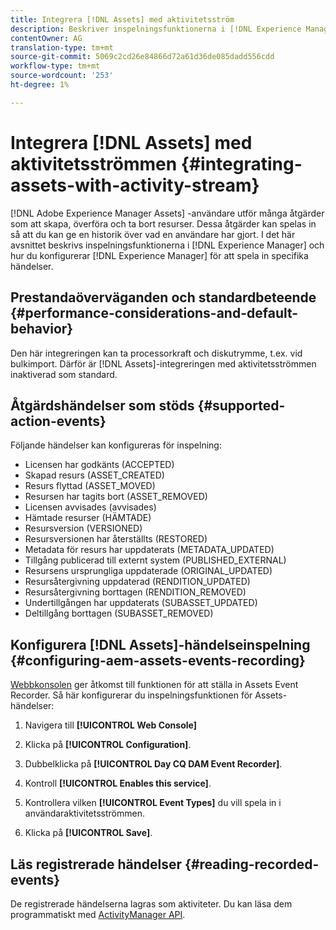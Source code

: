 ```yaml
---
title: Integrera [!DNL Assets] med aktivitetsström
description: Beskriver inspelningsfunktionerna i [!DNL Experience Manager] och hur du konfigurerar det för att spela in specifika händelser.
contentOwner: AG
translation-type: tm+mt
source-git-commit: 5069c2cd26e84866d72a61d36de085dadd556cdd
workflow-type: tm+mt
source-wordcount: '253'
ht-degree: 1%

---
```



# Integrera [!DNL Assets] med aktivitetsströmmen {#integrating-assets-with-activity-stream}

[!DNL Adobe Experience Manager Assets] -användare utför många åtgärder som att skapa, överföra och ta bort resurser. Dessa åtgärder kan spelas in så att du kan ge en historik över vad en användare har gjort. I det här avsnittet beskrivs inspelningsfunktionerna i [!DNL Experience Manager] och hur du konfigurerar [!DNL Experience Manager] för att spela in specifika händelser.

## Prestandaöverväganden och standardbeteende {#performance-considerations-and-default-behavior}

Den här integreringen kan ta processorkraft och diskutrymme, t.ex. vid bulkimport. Därför är [!DNL Assets]-integreringen med aktivitetsströmmen inaktiverad som standard.

## Åtgärdshändelser som stöds {#supported-action-events}

Följande händelser kan konfigureras för inspelning:

* Licensen har godkänts (ACCEPTED)
* Skapad resurs (ASSET_CREATED)
* Resurs flyttad (ASSET_MOVED)
* Resursen har tagits bort (ASSET_REMOVED)
* Licensen avvisades (avvisades)
* Hämtade resurser (HÄMTADE)
* Resursversion (VERSIONED)
* Resursversionen har återställts (RESTORED)
* Metadata för resurs har uppdaterats (METADATA_UPDATED)
* Tillgång publicerad till externt system (PUBLISHED_EXTERNAL)
* Resursens ursprungliga uppdaterade (ORIGINAL_UPDATED)
* Resursåtergivning uppdaterad (RENDITION_UPDATED)
* Resursåtergivning borttagen (RENDITION_REMOVED)
* Undertillgången har uppdaterats (SUBASSET_UPDATED)
* Deltillgång borttagen (SUBASSET_REMOVED)

## Konfigurera [!DNL Assets]-händelseinspelning {#configuring-aem-assets-events-recording}

[Webbkonsolen](/help/sites-deploying/configuring-osgi.md) ger åtkomst till funktionen för att ställa in Assets Event Recorder. Så här konfigurerar du inspelningsfunktionen för Assets-händelser:

1. Navigera till **[!UICONTROL Web Console]**

1. Klicka på **[!UICONTROL Configuration]**.

1. Dubbelklicka på **[!UICONTROL Day CQ DAM Event Recorder]**.

1. Kontroll **[!UICONTROL Enables this service]**.

1. Kontrollera vilken **[!UICONTROL Event Types]** du vill spela in i användaraktivitetsströmmen.

1. Klicka på **[!UICONTROL Save]**.

## Läs registrerade händelser {#reading-recorded-events}

De registrerade händelserna lagras som aktiviteter. Du kan läsa dem programmatiskt med [ActivityManager API](https://helpx.adobe.com/experience-manager/6-5/sites/developing/using/reference-materials/javadoc/com/adobe/granite/activitystreams/ActivityManager.html).
